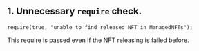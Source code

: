  ## 1. Unnecessary `require` check.

```
require(true, "unable to find released NFT in ManagedNFTs");
```

This require is passed even if the NFT releasing is failed before.

